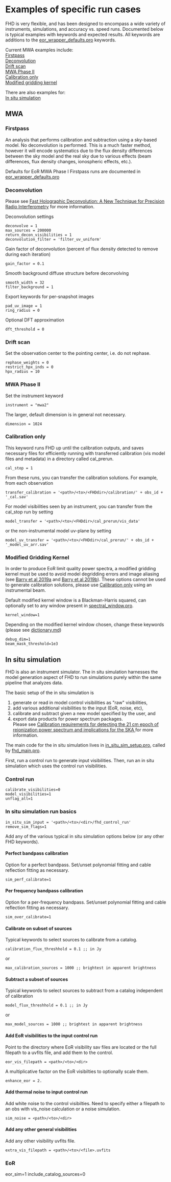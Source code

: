 # Examples of specific run cases    
FHD is very flexible, and has been designed to encompass a wide variety of instruments, simulations, and accuracy vs. speed runs. Documented below is typical examples with keywords and expected results. All keywords are additions to the [eor_wrapper_defaults.pro](https://github.com/EoRImaging/pipeline_scripts/blob/master/FHD_IDL_wrappers/eor_wrapper_defaults.pro) keywords.    

Current MWA examples include:   
[Firstpass](#firstpass)   
[Deconvolution](#deconvolution)   
[Drift scan](#drift-scan)   
[MWA Phase II](#mwa-phase-ii)   
[Calibration only](#calibration-only)  
[Modified gridding kernel](#modified-gridding-kernel)  

There are also examples for:    
[In situ simulation](#in-situ-simulation)


## MWA    

### Firstpass
An analysis that performs calibration and subtraction using a sky-based model. No deconvolution is performed. This is a much faster method, however it will encode systematics due to the flux density differences between the sky model and the real sky due to various effects (beam differences, flux density changes, ionospheric effects, etc.).

Defaults for EoR MWA Phase I Firstpass runs are documented in [eor_wrapper_defaults.pro](https://github.com/EoRImaging/pipeline_scripts/blob/master/FHD_IDL_wrappers/eor_wrapper_defaults.pro)

### Deconvolution 
Please see [
Fast Holographic Deconvolution: A New Technique for Precision Radio Interferometry](http://adsabs.harvard.edu/cgi-bin/bib_query?arXiv:1209.1653) for more information.

Deconvolution settings   
~~~
deconvolve = 1 
max_sources = 200000
return_decon_visibilities = 1
deconvolution_filter = 'filter_uv_uniform'
~~~

Gain factor of deconvolution (percent of flux density detected to remove during each iteration)
~~~
gain_factor = 0.1
~~~

Smooth background diffuse structure before deconvolving
~~~
smooth_width = 32
filter_background = 1
~~~

Export keywords for per-snapshot images
~~~
pad_uv_image = 1
ring_radius = 0
~~~

Optional DFT approximation
~~~
dft_threshold = 0
~~~

### Drift scan
Set the observation center to the pointing center, i.e. do not rephase.  
~~~
rephase_weights = 0 
restrict_hpx_inds = 0
hpx_radius = 10
~~~

### MWA Phase II
Set the instrument keyword
~~~
instrument = "mwa2"
~~~
The larger, default dimension is in general not necessary. 
~~~
dimension = 1024
~~~

### Calibration only
This keyword runs FHD up until the calibration outputs, and saves necessary files for efficiently running with transferred calibration (vis model files and metadata) in a directory called cal_prerun.
~~~
cal_stop = 1
~~~
From these runs, you can transfer the calibration solutions. For example, from each observation
~~~
transfer_calibration = '<path>/<to>/<FHDdir>/calibration/' + obs_id + '_cal.sav'
~~~

For model visibilities seen by an instrument, you can transfer from the cal_stop run by setting
~~~
model_transfer = '<path>/<to>/<FHDdir>/cal_prerun/vis_data'
~~~
or the non-instrumental model uv-plane by setting
~~~
model_uv_transfer = '<path>/<to>/<FHDdir>/cal_prerun/' + obs_id + '_model_uv_arr.sav'
~~~


### Modified Gridding Kernel
In order to produce EoR limit quality power spectra, a modified gridding kernel must be used to avoid model degridding errors and image aliasing (see [Barry et al 2019a](https://arxiv.org/abs/1901.02980) and [Barry et al 2019b](https://arxiv.org/abs/1909.00561)). These options cannot be used to generate calibration solutions, please use [Calibration only](calibration-only) using an instrumental beam. 

Default modified kernel window is a Blackman-Harris squared, can optionally set to any window present in [spectral_window.pro](https://github.com/EoRImaging/fhdps_utils/blob/master/spectral_window.pro).
~~~
kernel_window=1
~~~
Depending on the modified kernel window chosen, change these keywords (please see [dictionary.md](https://github.com/EoRImaging/FHD/blob/master/dictionary.md)) 
~~~
debug_dim=1
beam_mask_threshold=1e3
~~~


## In situ simulation      

FHD is also an instrument simulator. The in situ simulation harnesses the model generation aspect of FHD to run simulations purely within the same pipeline that analyzes data. 

The basic setup of the in situ simulation is    
1) generate or read in model control visibilities as "raw" visibilities,    
2) add various additional visibilities to the input (EoR, noise, etc),
3) calibrate and subtract given a new model specified by the user, and 
4) export data products for power spectrum packages.    
Please see [Calibration requirements for detecting the 21 cm epoch of reionization power spectrum and implications for the SKA
](http://adsabs.harvard.edu/cgi-bin/bib_query?arXiv:1603.00607) for more information.

The main code for the in situ simulation lives in [in_situ_sim_setup.pro](https://github.com/EoRImaging/FHD/blob/master/simulation/in_situ/in_situ_sim_setup.pro), called by [fhd_main.pro](https://github.com/EoRImaging/FHD/blob/master/fhd_core/fhd_main.pro). 

First, run a control run to generate input visibilities. Then, run an in situ simulation which uses the control run visibilities.

### Control run  
~~~
calibrate_visibilities=0
model_visibilities=1
unflag_all=1
~~~   

### In situ simulation run basics
~~~
in_situ_sim_input = '<path>/<to>/<dir>/fhd_control_run'
remove_sim_flags=1
~~~   

Add any of the various typical in situ simulation options below (or any other FHD keywords).

#### Perfect bandpass calibration
Option for a perfect bandpass. Set/unset polynomial fitting and cable reflection fitting as necessary.
~~~
sim_perf_calibrate=1
~~~

#### Per frequency bandpass calibration
Option for a per-frequency bandpass. Set/unset polynomial fitting and cable reflection fitting as necessary.
~~~
sim_over_calibrate=1
~~~

#### Calibrate on subset of sources
Typical keywords to select sources to calibrate from a catalog.
~~~
calibration_flux_threshhold = 0.1 ;; in Jy
~~~
or 
~~~
max_calibration_sources = 1000 ;; brightest in apparent brightness
~~~

#### Subtract a subset of sources
Typical keywords to select sources to subtract from a catalog independent of calibration
~~~
model_flux_threshhold = 0.1 ;; in Jy
~~~
or 
~~~
max_model_sources = 1000 ;; brightest in apparent brightness
~~~

#### Add EoR visibilities to the input control run
Point to the directory where EoR visibility sav files are located or the full filepath to a uvfits file, and add them to the control. 
~~~
eor_vis_filepath = <path>/<to>/<dir>
~~~
A multiplicative factor on the EoR visibilties to optionally scale them.
~~~
enhance_eor = 2.
~~~

#### Add thermal noise to input control run
Add white noise to the control visibilties. Need to specify either a filepath to an obs with vis_noise calculation or a noise simulation.
~~~
sim_noise = <path>/<to>/<dir>
~~~

#### Add any other general visibilities
Add any other visibility uvfits file.
~~~
extra_vis_filepath = <path>/<to>/<file>.uvfits
~~~


### EoR <br />

eor_sim=1
include_catalog_sources=0
